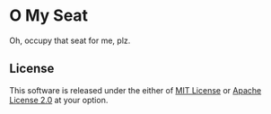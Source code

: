 # O My Seat

Oh, occupy that seat for me, plz.

## License

This software is released under the either of [MIT License](LICENSE-MIT) or
[Apache License 2.0](LICENSE-APACHE) at your option.

